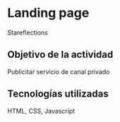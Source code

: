 # Landing page
Stareflections
## Objetivo de la actividad
Publicitar servicio de canal privado
## Tecnologías utilizadas
HTML, CSS, Javascript
